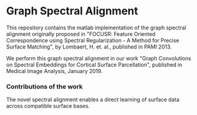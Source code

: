 # Graph Spectral Alignment
This repository contains the matlab implementation of the graph spectral alignment originally proposed in "FOCUSR: Feature Oriented Correspondence using Spectral Regularization - A Method for Precise Surface Matching", by Lombaert, H. et. al., published in PAMI 2013.

We perform this graph spectral alignment in our work "Graph Convolutions on Spectral Embeddings for Cortical Surface Parcellation", published in Medical Image Analysis, January 2019. 

### Contributions of the work
The novel spectral alignment enables a direct learning of surface data across compatible surface bases.
